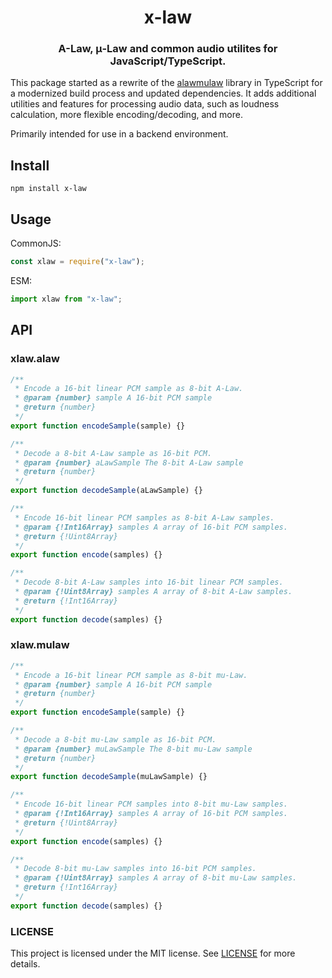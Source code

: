 <p align="center">
  <h1 align="center">x-law</h1>
  <h3 align="center">
    A-Law, μ-Law and common audio utilites for JavaScript/TypeScript. 
  </h3>
</p>

This package started as a rewrite of the [alawmulaw](https://github.com/rochars/alawmulaw) library in TypeScript for a modernized build process and updated dependencies. It adds additional utilities and features for processing audio data, such as loudness calculation, more flexible encoding/decoding, and more.

Primarily intended for use in a backend environment.

## Install

```
npm install x-law
```

## Usage

CommonJS:

```javascript
const xlaw = require("x-law");
```

ESM:

```javascript
import xlaw from "x-law";
```

## API

### xlaw.alaw

```javascript
/**
 * Encode a 16-bit linear PCM sample as 8-bit A-Law.
 * @param {number} sample A 16-bit PCM sample
 * @return {number}
 */
export function encodeSample(sample) {}

/**
 * Decode a 8-bit A-Law sample as 16-bit PCM.
 * @param {number} aLawSample The 8-bit A-Law sample
 * @return {number}
 */
export function decodeSample(aLawSample) {}

/**
 * Encode 16-bit linear PCM samples as 8-bit A-Law samples.
 * @param {!Int16Array} samples A array of 16-bit PCM samples.
 * @return {!Uint8Array}
 */
export function encode(samples) {}

/**
 * Decode 8-bit A-Law samples into 16-bit linear PCM samples.
 * @param {!Uint8Array} samples A array of 8-bit A-Law samples.
 * @return {!Int16Array}
 */
export function decode(samples) {}
```

### xlaw.mulaw

```javascript
/**
 * Encode a 16-bit linear PCM sample as 8-bit mu-Law.
 * @param {number} sample A 16-bit PCM sample
 * @return {number}
 */
export function encodeSample(sample) {}

/**
 * Decode a 8-bit mu-Law sample as 16-bit PCM.
 * @param {number} muLawSample The 8-bit mu-Law sample
 * @return {number}
 */
export function decodeSample(muLawSample) {}

/**
 * Encode 16-bit linear PCM samples into 8-bit mu-Law samples.
 * @param {!Int16Array} samples A array of 16-bit PCM samples.
 * @return {!Uint8Array}
 */
export function encode(samples) {}

/**
 * Decode 8-bit mu-Law samples into 16-bit PCM samples.
 * @param {!Uint8Array} samples A array of 8-bit mu-Law samples.
 * @return {!Int16Array}
 */
export function decode(samples) {}
```

### LICENSE

This project is licensed under the MIT license. See [LICENSE](LICENSE) for more details.
